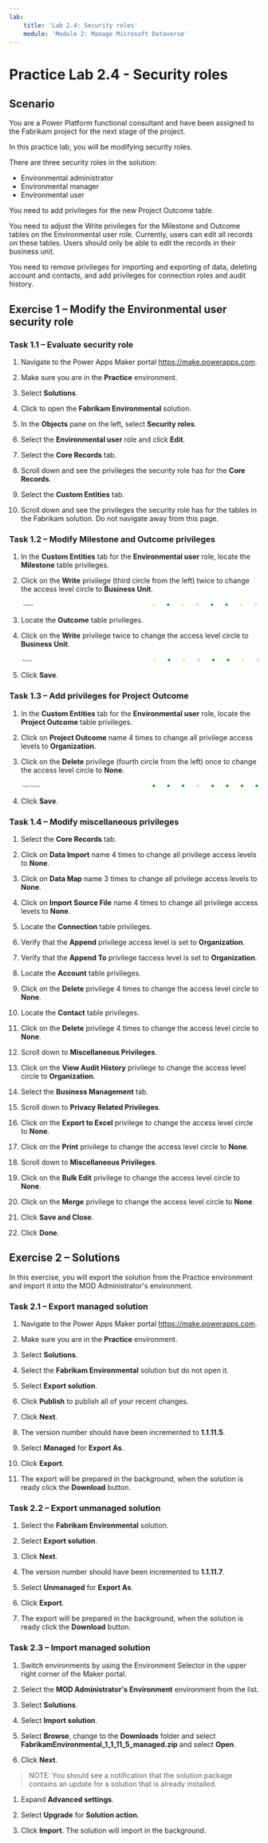 ```yaml
---
lab:
    title: 'Lab 2.4: Security roles'
    module: 'Module 2: Manage Microsoft Dataverse'
---
```


# Practice Lab 2.4 - Security roles

## Scenario

You are a Power Platform functional consultant and have been assigned to the Fabrikam project for the next stage of the project.

In this practice lab, you will be modifying security roles.

There are three security roles in the solution:

- Environmental administrator
- Environmental manager
- Environmental user

You need to add privileges for the new Project Outcome table.

You need to adjust the Write privileges for the Milestone and Outcome tables on the Environmental user role. Currently, users can edit all records on these tables. Users should only be able to edit the records in their business unit.

You need to remove privileges for importing and exporting of data, deleting account and contacts, and add privileges for connection roles and audit history.

## Exercise 1 – Modify the Environmental user security role

### Task 1.1 – Evaluate security role

1. Navigate to the Power Apps Maker portal <https://make.powerapps.com>.

1. Make sure you are in the **Practice** environment.

1. Select **Solutions**.

1. Click to open the **Fabrikam Environmental** solution.

1. In the **Objects** pane on the left, select **Security roles**.

1. Select the **Environmental user** role and click **Edit**.

1. Select the **Core Records** tab.

1. Scroll down and see the privileges the security role has for the **Core Records**.

1. Select the **Custom Entities** tab.

1. Scroll down and see the privileges the security role has for the tables in the Fabrikam solution. Do not navigate away from this page.

### Task 1.2 – Modify Milestone and Outcome privileges

1. In the **Custom Entities** tab for the **Environmental user** role, locate the **Milestone** table privileges.

1. Click on the **Write** privilege (third circle from the left) twice to change the access level circle to **Business Unit**.

    ![Access levels for Milestone table.](../media/milestone-privileges.png)

1. Locate the **Outcome** table privileges.

1. Click on the **Write** privilege twice to change the access level circle to **Business Unit**.

    ![Access levels for Outcome table.](../media/outcome-privileges.png)

1. Click **Save**.

### Task 1.3 – Add privileges for Project Outcome

1. In the **Custom Entities** tab for the **Environmental user** role, locate the **Project Outcome** table privileges.

1. Click on **Project Outcome** name 4 times to change all privilege access levels to **Organization**.

1. Click on the **Delete** privilege (fourth circle from the left) once to change the access level circle to **None**.

    ![Access levels for Project Outcome table.](../media/project-outcome-privileges.png)

1. Click **Save**.

### Task 1.4 – Modify miscellaneous privileges

1. Select the **Core Records** tab.

1. Click on **Data Import** name 4 times to change all privilege access levels to **None**.

1. Click on **Data Map** name 3 times to change all privilege access levels to **None**.

1. Click on **Import Source File** name 4 times to change all privilege access levels to **None**.

1. Locate the **Connection** table privileges.

1. Verify that the **Append** privilege access level is set to **Organization**.

1. Verify that the **Append To** privilege taccess level is set to **Organization**.

1. Locate the **Account** table privileges.

1. Click on the **Delete** privilege 4 times to change the access level circle to **None**.

1. Locate the **Contact** table privileges.

1. Click on the **Delete** privilege 4 times to change the access level circle to **None**.

1. Scroll down to **Miscellaneous Privileges**.

1. Click on the **View Audit History** privilege to change the access level circle to **Organization**.

1. Select the **Business Management** tab.

1. Scroll down to **Privacy Related Privileges**.

1. Click on the **Export to Excel** privilege to change the access level circle to **None**.

1. Click on the **Print** privilege to change the access level circle to **None**.

1. Scroll down to **Miscellaneous Privileges**.

1. Click on the **Bulk Edit** privilege to change the access level circle to **None**.

1. Click on the **Merge** privilege to change the access level circle to **None**.

1. Click **Save and Close**.

1. Click **Done**.

## Exercise 2 – Solutions

In this exercise, you will export the solution from the Practice environment and import it into the MOD Administrator's environment.

### Task 2.1 – Export managed solution

1. Navigate to the Power Apps Maker portal <https://make.powerapps.com>.

1. Make sure you are in the **Practice** environment.

1. Select **Solutions**.

1. Select the **Fabrikam Environmental** solution but do not open it.

1. Select **Export solution**.

1. Click **Publish** to publish all of your recent changes.

1. Click **Next**.

1. The version number should have been incremented to **1.1.11.5**.

1. Select **Managed** for **Export As**.

1. Click **Export**.

1. The export will be prepared in the background, when the solution is ready click the **Download** button.

### Task 2.2 – Export unmanaged solution

1. Select the **Fabrikam Environmental** solution.

1. Select **Export solution**.

1. Click **Next**.

1. The version number should have been incremented to **1.1.11.7**.

1. Select **Unmanaged** for **Export As**.

1. Click **Export**.

1. The export will be prepared in the background, when the solution is ready click the **Download** button.

### Task 2.3 – Import managed solution

1. Switch environments by using the Environment Selector in the upper right corner of the Maker portal.

1. Select the **MOD Administrator's Environment** environment from the list.

1. Select **Solutions**.

1. Select **Import solution**.

1. Select **Browse**,  change to the **Downloads** folder and select **FabrikamEnvironmental_1_1_11_5_managed.zip** and select **Open**.

1. Click **Next**.

> NOTE: You should see a notification that the solution package contains an update for a solution that is already installed.

1. Expand **Advanced settings**.

1. Select **Upgrade** for **Solution action**.

1. Click **Import**. The solution will import in the background.
